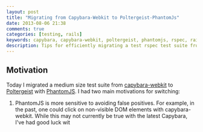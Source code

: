 ```yaml
---
layout: post
title: "Migrating from Capybara-Webkit to Poltergeist-PhantomJs"
date: 2013-08-06 21:38
comments: true
categories: [testing, rails]
keywords: capybara, capybara-webkit, poltergeist, phantomjs, rspec, rails
description: Tips for efficiently migrating a test rspec test suite from capybara-webkit to poltergeist-phantomjs
---
```


<div id="outline-container-1" class="outline-2">
<h2 id="sec-1">Motivation</h2>
<div class="outline-text-2" id="text-1">

<p>Today I migrated a medium size test suite from <a href="https://github.com/thoughtbot/capybara-webkit">capybara-webkit</a> to <a href="https://github.com/jonleighton/poltergeist">Poltergeist</a>
with <a href="http://phantomjs.org/index.html">PhantomJS</a>. I had two main motivations for switching:
</p><ol>
<li>PhantomJS is more sensitive to avoiding false positives. For example, in the
   past, one could click on non-visible DOM elements with capybara-webkit.
   While this may not currently be true with the latest Capybara, I've had good
   luck wit
</li>
</ol>

</div>
</div>
